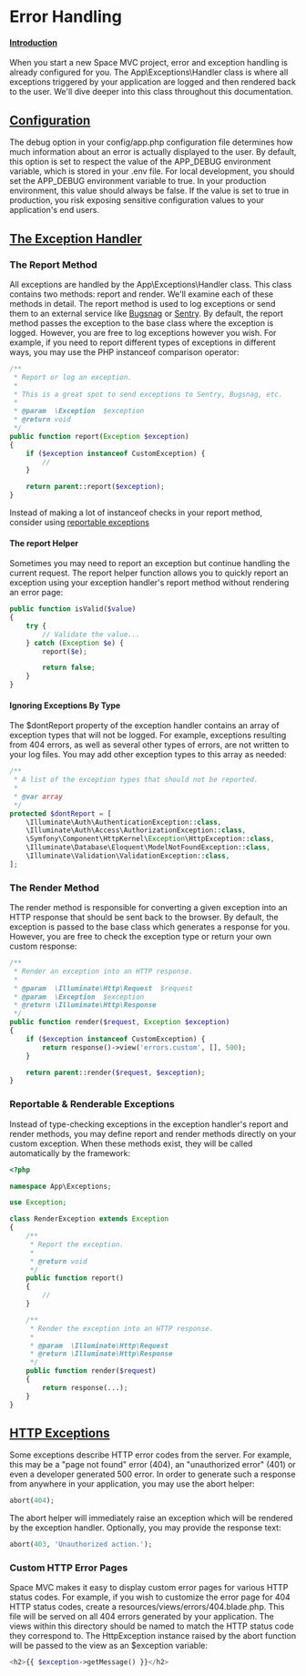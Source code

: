 # Error Handling
#### <a href="#introduction">Introduction</a>
When you start a new Space MVC project, error and exception handling is already configured for you. The App\Exceptions\Handler class is where all exceptions triggered by your application are logged and then rendered back to the user. We'll dive deeper into this class throughout this documentation.
<a name="configuration"></a>
## <a href="#configuration">Configuration</a>
The debug option in your config/app.php configuration file determines how much information about an error is actually displayed to the user. By default, this option is set to respect the value of the APP_DEBUG environment variable, which is stored in your .env file.
For local development, you should set the APP_DEBUG environment variable to true. In your production environment, this value should always be false. If the value is set to true in production, you risk exposing sensitive configuration values to your application's end users.
<a name="the-exception-handler"></a>
## <a href="#the-exception-handler">The Exception Handler</a>
<a name="report-method"></a>
### The Report Method
All exceptions are handled by the App\Exceptions\Handler class. This class contains two methods: report and render. We'll examine each of these methods in detail. The report method is used to log exceptions or send them to an external service like <a href="https://bugsnag.com">Bugsnag</a> or <a href="https://github.com/getsentry/sentry-Space MVC">Sentry</a>. By default, the report method passes the exception to the base class where the exception is logged. However, you are free to log exceptions however you wish.
For example, if you need to report different types of exceptions in different ways, you may use the PHP instanceof comparison operator:
```php
/**
 * Report or log an exception.
 *
 * This is a great spot to send exceptions to Sentry, Bugsnag, etc.
 *
 * @param  \Exception  $exception
 * @return void
 */
public function report(Exception $exception)
{
    if ($exception instanceof CustomException) {
        //
    }

    return parent::report($exception);
}
```
Instead of making a lot of instanceof checks in your report method, consider using <a href="/docs/5.7/errors#renderable-exceptions">reportable exceptions</a>
#### The report Helper
Sometimes you may need to report an exception but continue handling the current request. The report helper function allows you to quickly report an exception using your exception handler's report method without rendering an error page:
```php
public function isValid($value)
{
    try {
        // Validate the value...
    } catch (Exception $e) {
        report($e);

        return false;
    }
}
```
#### Ignoring Exceptions By Type
The $dontReport property of the exception handler contains an array of exception types that will not be logged. For example, exceptions resulting from 404 errors, as well as several other types of errors, are not written to your log files. You may add other exception types to this array as needed:
```php
/**
 * A list of the exception types that should not be reported.
 *
 * @var array
 */
protected $dontReport = [
    \Illuminate\Auth\AuthenticationException::class,
    \Illuminate\Auth\Access\AuthorizationException::class,
    \Symfony\Component\HttpKernel\Exception\HttpException::class,
    \Illuminate\Database\Eloquent\ModelNotFoundException::class,
    \Illuminate\Validation\ValidationException::class,
];
```
<a name="render-method"></a>
### The Render Method
The render method is responsible for converting a given exception into an HTTP response that should be sent back to the browser. By default, the exception is passed to the base class which generates a response for you. However, you are free to check the exception type or return your own custom response:
```php
/**
 * Render an exception into an HTTP response.
 *
 * @param  \Illuminate\Http\Request  $request
 * @param  \Exception  $exception
 * @return \Illuminate\Http\Response
 */
public function render($request, Exception $exception)
{
    if ($exception instanceof CustomException) {
        return response()->view('errors.custom', [], 500);
    }

    return parent::render($request, $exception);
}
```
<a name="renderable-exceptions"></a>
### Reportable & Renderable Exceptions
Instead of type-checking exceptions in the exception handler's report and render methods, you may define report and render methods directly on your custom exception. When these methods exist, they will be called automatically by the framework:
```php
<?php

namespace App\Exceptions;

use Exception;

class RenderException extends Exception
{
    /**
     * Report the exception.
     *
     * @return void
     */
    public function report()
    {
        //
    }

    /**
     * Render the exception into an HTTP response.
     *
     * @param  \Illuminate\Http\Request
     * @return \Illuminate\Http\Response
     */
    public function render($request)
    {
        return response(...);
    }
}
```
<a name="http-exceptions"></a>
## <a href="#http-exceptions">HTTP Exceptions</a>
Some exceptions describe HTTP error codes from the server. For example, this may be a "page not found" error (404), an "unauthorized error" (401) or even a developer generated 500 error. In order to generate such a response from anywhere in your application, you may use the abort helper:
```php
abort(404);
```
The abort helper will immediately raise an exception which will be rendered by the exception handler. Optionally, you may provide the response text:
```php
abort(403, 'Unauthorized action.');
```
<a name="custom-http-error-pages"></a>
### Custom HTTP Error Pages
Space MVC makes it easy to display custom error pages for various HTTP status codes. For example, if you wish to customize the error page for 404 HTTP status codes, create a resources/views/errors/404.blade.php. This file will be served on all 404 errors generated by your application. The views within this directory should be named to match the HTTP status code they correspond to. The HttpException instance raised by the abort function will be passed to the view as an $exception variable:
```php
<h2>{{ $exception->getMessage() }}</h2>
```
